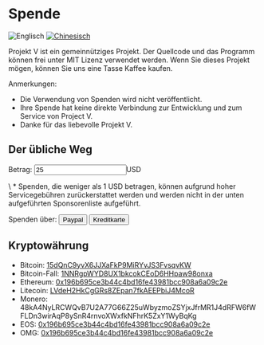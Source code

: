 # Spende

![Englisch](../resources/englishc.svg) [![Chinesisch](../resources/chinese.svg)](https://www.v2ray.com/chapter_00/02_donate.html)

Projekt V ist ein gemeinnütziges Projekt. Der Quellcode und das Programm können frei unter MIT Lizenz verwendet werden. Wenn Sie dieses Projekt mögen, können Sie uns eine Tasse Kaffee kaufen.

Anmerkungen:

* Die Verwendung von Spenden wird nicht veröffentlicht.
* Ihre Spende hat keine direkte Verbindung zur Entwicklung und zum Service von Project V.
* Danke für das liebevolle Projekt V.

## Der übliche Weg

Betrag: <input id="damount" type="number" min="1" step="any" value="25" />USD

\ * Spenden, die weniger als 1 USD betragen, können aufgrund hoher Servicegebühren zurückerstattet werden und werden nicht in der unten aufgeführten Sponsorenliste aufgeführt. 

<script>
function getAmount() {
    var e = document.getElementById('damount');
    return e.value;
}

function doPaypal(event) {
  event.preventDefault();
  document.getElementById('paypalamount').value = getAmount();
  document.getElementById('paypalform').submit();
}

function doPaypalMe(event) {
  event.preventDefault();
  document.location.href='https://www.paypal.me/ProjectV2Ray/' + getAmount();
}

</script>

 

Spenden über: <input type="button" value="Paypal" onclick="doPaypalMe(event);" /> <input type="button" value="Kreditkarte" onclick="doPaypal(event);" />

## Kryptowährung

* Bitcoin: [15dQnC9yvX6JJXaFkP9MiRYvJS3FvsqvKW](https://blockchain.info/address/15dQnC9yvX6JJXaFkP9MiRYvJS3FvsqvKW)
* Bitcoin-Fall: [1NNRgpWYD8UX1bkcokCEoD6HHpaw98onxa](https://blockdozer.com/insight/address/1NNRgpWYD8UX1bkcokCEoD6HHpaw98onxa)
* Ethereum: [0x196b695ce3b44c4bd16fe43981bcc908a6a09c2e](https://etherscan.io/address/0x196b695ce3b44c4bd16fe43981bcc908a6a09c2e)
* Litecoin: [LVdeH2HkCgGRs8ZEpan7fkAEEPbiJ4McoR](https://insight.litecore.io/address/LVdeH2HkCgGRs8ZEpan7fkAEEPbiJ4McoR)
* Monero: 48kA4NyLRCWQvB7U2A77G66Z25uWbyzmoZSYjxJfrMR1J4dRFW6fWFLDn3wirAqP8ySnR4rnvoXWxfkNFhrK5ZxY1WyBqKg
* EOS: [0x196b695ce3b44c4bd16fe43981bcc908a6a09c2e](https://etherscan.io/token/EOS?a=0x196b695ce3b44c4bd16fe43981bcc908a6a09c2e)
* OMG: [0x196b695ce3b44c4bd16fe43981bcc908a6a09c2e](https://etherscan.io/token/OmiseGo?a=0x196b695ce3b44c4bd16fe43981bcc908a6a09c2e)